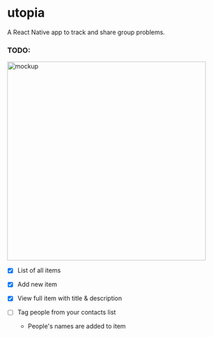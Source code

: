 # utopia

A React Native app to track and share group problems.


### TODO:

<img src="https://github.com/dsernst/utopia/raw/master/mockup.png" width="456px" alt="mockup" />

- [x] List of all items

- [x] Add new item

- [x] View full item with title & description

- [ ] Tag people from your contacts list
  - People's names are added to item
